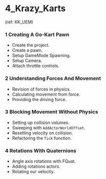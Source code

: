 # 4_Krazy_Karts
(ref: KK_UEM)

### 1 Creating A Go-Kart Pawn ###

+ Create the project.
+ Create a pawn.
+ Setup GameMode Spawning.
+ Setup Camera.
+ Attach throttle controls.

### 2 Understanding Forces And Movement ###

+ Revision of forces in physics.
+ Calculating movement from force.
+ Providing the driving force.

### 3 Blocking Movement Without Physics ###

+ Setting up collision volumes.
+ Sweeping with `AddActorWorldOffset`.
+ Resetting velocity on collision.
+ Refactoring the `Tick` function.

### 4 Rotations With Quaternions ###

+ Angle axis rotations with FQuat.
+ Adding rotations actors.
+ Rotating our velocity.